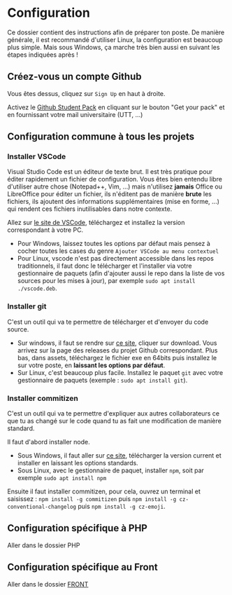 # Configuration

Ce dossier contient des instructions afin de préparer ton poste. De manière générale, il est recommandé d'utiliser Linux, la configuration est beaucoup plus simple. Mais sous Windows, ça marche très bien aussi en suivant les étapes indiquées après !

## Créez-vous un compte Github

Vous êtes dessus, cliquez sur `Sign Up` en haut à droite.

Activez le [Github Student Pack](https://education.github.com/pack) en cliquant sur le bouton "Get your pack" et en fournissant votre mail universitaire (UTT, ...)

## Configuration commune à tous les projets

### Installer VSCode

Visual Studio Code est un éditeur de texte brut. Il est très pratique pour éditer rapidement un fichier de configuration. Vous êtes bien entendu libre d'utiliser autre chose (Notepad++, Vim, ...) mais n'utilisez **jamais** Office ou LibreOffice pour éditer un fichier, ils n'éditent pas de manière **brute** les fichiers, ils ajoutent des informations supplémentaires (mise en forme, ...) qui rendent ces fichiers inutilisables dans notre contexte.

Allez sur [le site de VSCode](https://code.visualstudio.com/), téléchargez et installez la version correspondant à votre PC.

- Pour Windows, laissez toutes les options par défaut mais pensez à cocher toutes les cases du genre `Ajouter VSCode au menu contextuel`
- Pour Linux, vscode n'est pas directement accessible dans les repos traditionnels, il faut donc le télécharger et l'installer via votre gestionnaire de paquets (afin d'ajouter aussi le repo dans la liste de vos sources pour les mises à jour), par exemple `sudo apt install ./vscode.deb`.

### Installer git

C'est un outil qui va te permettre de télécharger et d'envoyer du code source.

- Sur windows, il faut se rendre sur [ce site](https://gitforwindows.org/), cliquer sur download. Vous arrivez sur la page des releases du projet Github correspondant. Plus bas, dans assets, téléchargez le fichier exe en 64bits puis installez le sur votre poste, en **laissant les options par défaut**.
- Sur Linux, c'est beaucoup plus facile. Installez le paquet `git` avec votre gestionnaire de paquets (exemple : `sudo apt install git`).

### Installer commitizen

C'est un outil qui va te permettre d'expliquer aux autres collaborateurs ce que tu as changé sur le code quand tu as fait une modification de manière standard.

Il faut d'abord installer node.

- Sous Windows, il faut aller sur [ce site](https://nodejs.org/en/), télécharger la version current et installer en laissant les options standards.
- Sous Linux, avec le gestionnaire de paquet, installer `npm`, soit par exemple `sudo apt install npm`

Ensuite il faut installer commitizen, pour cela, ouvrez un terminal et saisissez : `npm install -g commitizen` puis `npm install -g cz-conventional-changelog` puis `npm install -g cz-emoji`.

## Configuration spécifique à PHP

Aller dans le dossier PHP

## Configuration spécifique au Front

Aller dans le dossier [FRONT](FRONT/)

